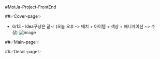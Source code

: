#MotJa-Project-FrontEnd

##✅Cover-page✨
- 6/13 - Idea구상은 끝~! (오늘 오후 -> 배치 + 아이템 + 색상 + 애니메이션 ~> 수정)
![image](https://github.com/MotJa-Team/MotJa-Project/assets/108813331/d863e0f9-ac1b-4b06-a200-1fb8c5cc1111)



##✅Main-page✨


##✅Detail-page✨



